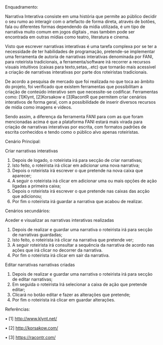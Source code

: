 Enquadramento:

 
Narrativa Interativa consiste em uma história que permite ao público decidir o seu rumo ao interagir com o artefacto de forma direta, através de botões, fala ou diferentes formas dependendo da mídia utilizada, é um tipo de narrativa muito comum em jogos digitais , mas também pode ser encontrada em outras mídias como teatro, literatura e cinema.

Visto que escrever narrativas interativas é uma tarefa complexa por se ter a necessidade de ter habilidades de programação, pretende-se  implementar uma ferramenta de autoria de narrativas interativas denominada por FANI, para roteirista tradicionais, a ferramenta/software irá recorrer a recursos visuais intuitivos (caixas para texto,setas,..etc) que tornarão mais acessível a criação de narrativas interativas por parte dos roteiristas tradicionais.

De acordo a pesquisa de mercado que foi realizada no que toca ao âmbito do projeto, foi verificado que existem ferramentas que possibilitam a criação de conteúdo interativo sem que necessite-se codificar. Ferramentas como: [1]Klynt, [2]Korsakow e [3]RacontR que permitem criar cenários interativos de forma geral, com a possibilidade de inserir diversos recursos de mídia como imagens e vídeos.

Sendo assim, a diferença da ferramenta FANI para com as que foram mencionadas acima é que a plataforma FANI estará mais virada para criação de narrativas interativas por escrita, com formatos padrões de escrita conhecidos e tendo como o público alvo apenas roteiristas.
 



Cenário Principal:

Criar narrativas interativas

1.	Depois de logado, o roteirista irá para secção de criar narrativas;
2.	Isto feito, o roteirista irá clicar em adicionar uma nova narrativa;
3.	Depois o roteirista irá escrever o que pretende na nova caixa que aparecer;
4.	A seguir o roteirista irá clicar em adicionar uma ou mais opções de ação ligadas a primeira caixa;
5.	Depois o roteirista irá escrever o que pretende nas caixas das acção que adicionou;
6.	Por fim o roteirista irá guardar a narrativa que acabou de realizar.

Cenários secundários:

Aceder e visualizar as narrativas interativas realizadas

1.	Depois de realizar e guardar uma narrativa o roteirista irá para secção de narrativas guardadas;
2.	Isto feito, o roteirista irá clicar na narrativa que pretende ver;
3.	A seguir roteirista irá consultar a sequência da narrativa de acordo nas ações que irá clicar no decorrer da narrativa.
4.	Por fim o roteirista irá clicar em sair da narrativa. 

Editar  narrativas narrativas criadas

1.	Depois de realizar e guardar uma narrativa o roteirista irá para secção de editar  narrativas;
2.	Em seguida o roteirista Irá selecionar a caixa de ação que pretende editar;
3.	Clicará no botão editar e fazer as alterações que pretende;
4.	Por fim o roteirista irá clicar em  guardar alterações.


Referências:

•	[1] http://www.klynt.net/

•	[2] http://korsakow.com/

•	[3] https://racontr.com/
